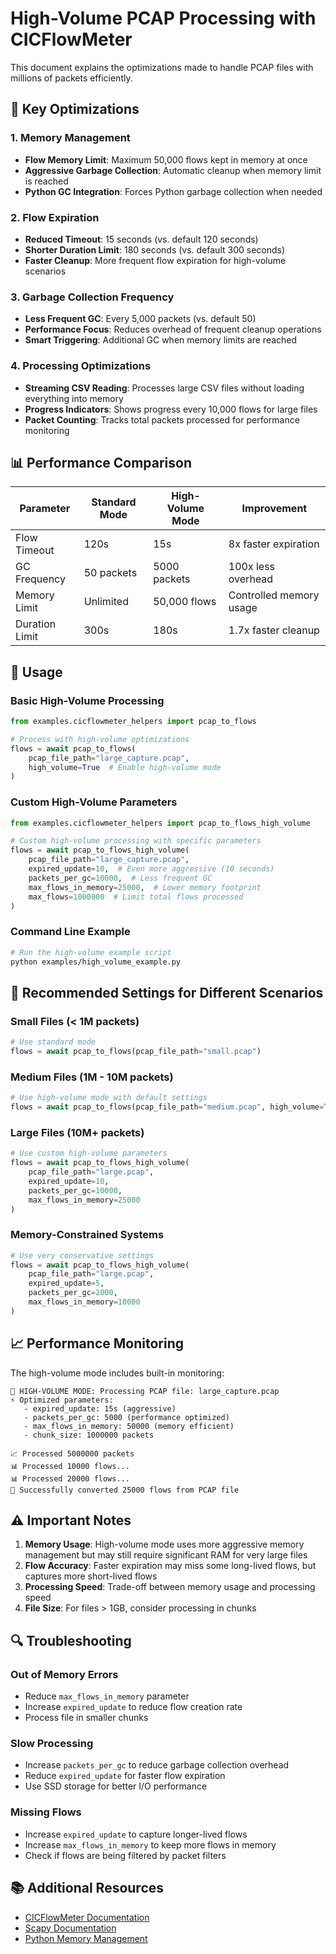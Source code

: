 # High-Volume PCAP Processing with CICFlowMeter

This document explains the optimizations made to handle PCAP files with millions of packets efficiently.

## 🚀 Key Optimizations

### 1. Memory Management
- **Flow Memory Limit**: Maximum 50,000 flows kept in memory at once
- **Aggressive Garbage Collection**: Automatic cleanup when memory limit is reached
- **Python GC Integration**: Forces Python garbage collection when needed

### 2. Flow Expiration
- **Reduced Timeout**: 15 seconds (vs. default 120 seconds)
- **Shorter Duration Limit**: 180 seconds (vs. default 300 seconds)
- **Faster Cleanup**: More frequent flow expiration for high-volume scenarios

### 3. Garbage Collection Frequency
- **Less Frequent GC**: Every 5,000 packets (vs. default 50)
- **Performance Focus**: Reduces overhead of frequent cleanup operations
- **Smart Triggering**: Additional GC when memory limits are reached

### 4. Processing Optimizations
- **Streaming CSV Reading**: Processes large CSV files without loading everything into memory
- **Progress Indicators**: Shows progress every 10,000 flows for large files
- **Packet Counting**: Tracks total packets processed for performance monitoring

## 📊 Performance Comparison

| Parameter | Standard Mode | High-Volume Mode | Improvement |
|-----------|---------------|------------------|-------------|
| Flow Timeout | 120s | 15s | 8x faster expiration |
| GC Frequency | 50 packets | 5000 packets | 100x less overhead |
| Memory Limit | Unlimited | 50,000 flows | Controlled memory usage |
| Duration Limit | 300s | 180s | 1.7x faster cleanup |

## 🔧 Usage

### Basic High-Volume Processing

```python
from examples.cicflowmeter_helpers import pcap_to_flows

# Process with high-volume optimizations
flows = await pcap_to_flows(
    pcap_file_path="large_capture.pcap",
    high_volume=True  # Enable high-volume mode
)
```

### Custom High-Volume Parameters

```python
from examples.cicflowmeter_helpers import pcap_to_flows_high_volume

# Custom high-volume processing with specific parameters
flows = await pcap_to_flows_high_volume(
    pcap_file_path="large_capture.pcap",
    expired_update=10,  # Even more aggressive (10 seconds)
    packets_per_gc=10000,  # Less frequent GC
    max_flows_in_memory=25000,  # Lower memory footprint
    max_flows=1000000  # Limit total flows processed
)
```

### Command Line Example

```bash
# Run the high-volume example script
python examples/high_volume_example.py
```

## 🎯 Recommended Settings for Different Scenarios

### Small Files (< 1M packets)
```python
# Use standard mode
flows = await pcap_to_flows(pcap_file_path="small.pcap")
```

### Medium Files (1M - 10M packets)
```python
# Use high-volume mode with default settings
flows = await pcap_to_flows(pcap_file_path="medium.pcap", high_volume=True)
```

### Large Files (10M+ packets)
```python
# Use custom high-volume parameters
flows = await pcap_to_flows_high_volume(
    pcap_file_path="large.pcap",
    expired_update=10,
    packets_per_gc=10000,
    max_flows_in_memory=25000
)
```

### Memory-Constrained Systems
```python
# Use very conservative settings
flows = await pcap_to_flows_high_volume(
    pcap_file_path="large.pcap",
    expired_update=5,
    packets_per_gc=2000,
    max_flows_in_memory=10000
)
```

## 📈 Performance Monitoring

The high-volume mode includes built-in monitoring:

```
🚀 HIGH-VOLUME MODE: Processing PCAP file: large_capture.pcap
⚡ Optimized parameters:
   - expired_update: 15s (aggressive)
   - packets_per_gc: 5000 (performance optimized)
   - max_flows_in_memory: 50000 (memory efficient)
   - chunk_size: 1000000 packets

📈 Processed 5000000 packets
📊 Processed 10000 flows...
📊 Processed 20000 flows...
🎉 Successfully converted 25000 flows from PCAP file
```

## ⚠️ Important Notes

1. **Memory Usage**: High-volume mode uses more aggressive memory management but may still require significant RAM for very large files
2. **Flow Accuracy**: Faster expiration may miss some long-lived flows, but captures more short-lived flows
3. **Processing Speed**: Trade-off between memory usage and processing speed
4. **File Size**: For files > 1GB, consider processing in chunks

## 🔍 Troubleshooting

### Out of Memory Errors
- Reduce `max_flows_in_memory` parameter
- Increase `expired_update` to reduce flow creation rate
- Process file in smaller chunks

### Slow Processing
- Increase `packets_per_gc` to reduce garbage collection overhead
- Reduce `expired_update` for faster flow expiration
- Use SSD storage for better I/O performance

### Missing Flows
- Increase `expired_update` to capture longer-lived flows
- Increase `max_flows_in_memory` to keep more flows in memory
- Check if flows are being filtered by packet filters

## 📚 Additional Resources

- [CICFlowMeter Documentation](https://github.com/ahlashkari/CICFlowMeter)
- [Scapy Documentation](https://scapy.readthedocs.io/)
- [Python Memory Management](https://docs.python.org/3/library/gc.html) 